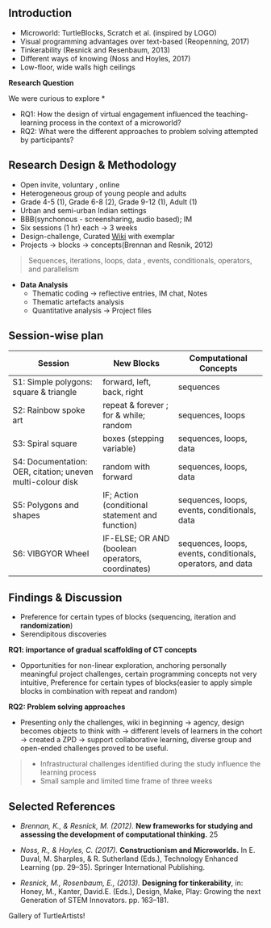 <style>
.reveal section  {
font-size: 0.7em;

}
.reveal table {
  margin-left: auto;
  margin-right: auto; 
  font-size: 0.7em; 
}

.reveal section > section  {
font-size: 0.9em;

}

.reveal footer {
  padding: 25px;
  font-size: 0.5em;
}

.reveal td, th {
vertical-align: middle; 
text-align: center;

/*  border: 1px solid #999;*/
} 

/*
.reveal ul
{ 
  
  list-style-type:;
  color:;
}

.reveal a {
color: rgba(200,50,100,0.9);
text-decoration: none;
transition: color .15s ease; 
}

.reveal a:hover {
  color: #6ca0e8;
  text-shadow: none;
  border: none; 
}

.reveal blockquote {
  display: block;
  position: relative;
  width: 70%;
  margin: 20px auto;
  padding: 5px;
  font-style: italic;
  background: rgba(20, 255, 255, .1);
  box-shadow: 0px 0px 2px rgba(0, 0, 0, 0.2); 
  }
*/
</style>

<!-- .slide: data-background="./assets/turtleBlocks/img/hi-3.png" -->



## Introduction
<!-- .slide:   data-background="./assets/turtleBlocks/img/turtle-random.png" -->
<!-- .slide:  style="position: absolute; width: 60%; right: 0; box-shadow: 0 1px 4px rgba(0,0,0,0.5), 0 5px 25px rgba(0,0,0,0.2); background-color: rgba(0, 0, 0, 0.9); color: #fff; padding: 20px; font-size: 20px; text-align: left"-->
-  Microworld: TurtleBlocks, Scratch et al. (inspired by LOGO)
- Visual programming advantages over text-based (Reopenning, 2017) 
- Tinkerability (Resnick and Resenbaum, 2013) 
- Different ways of knowing (Noss and Hoyles, 2017) 
- Low-floor, wide walls high ceilings

**Research Question**  

We were curious to explore *
- RQ1: How the design of virtual engagement influenced the teaching-learning process in the context of a microworld?
- RQ2: What were the different approaches to problem solving attempted by participants?



<!-- .slide: data-background="./assets/turtleBlocks/turtle-random.gif" -->



## Research Design & Methodology  
<!-- .slide:   data-background="./assets/turtleBlocks/img/project-1.png" -->
<!-- .slide:  style="position: absolute; width: 60%; right: 0; box-shadow: 0 1px 4px rgba(0,0,0,0.5), 0 5px 25px rgba(0,0,0,0.2); background-color: rgba(0, 0, 0, 0.9); color: #fff; padding: 20px; font-size: 20px; text-align: left"-->
- Open invite, voluntary , online
- Heterogeneous group of young people and adults 
- Grade 4-5 (1), Grade 6-8 (2), Grade 9-12 (1), Adult (1)
- Urban and semi-urban Indian settings
- BBB(synchonous - screensharing, audio based); IM
- Six sessions (1 hr) each ->  3 weeks
- Design-challenge, Curated [Wiki](https://metastudio.org/t/turtleart-challenges-wiki/4036) with exemplar
- Projects -> blocks -> concepts(Brennan and Resnik, 2012)
> Sequences, iterations, loops, data , events, conditionals, operators, and parallelism
- **Data Analysis**
  - Thematic coding -> reflective entries, IM chat, Notes
  - Thematic artefacts analysis
  - Quantitative analysis ->  Project files


## Session-wise plan
<!-- .slide: data-background-transition="none" data-background-image="./assets/turtle-spiral.gif" -->
<!-- .slide:  style="position: absolute; width: 40%; right: 0; box-shadow: 0 1px 4px rgba(0,0,0,0.5), 0 5px 25px rgba(0,0,0,0.2); background-color: rgba(0, 0, 0, 0.8); color: #fff; padding: 20px; font-size: 20px; text-align: left"-->
|Session|New Blocks|Computational Concepts|
|---|---|---|
|S1: Simple polygons: square & triangle<!-- .element: class="fragment" data-fragment-index="1"-->| forward, left, back, right<!-- .element: class="fragment" data-fragment-index="1"-->| sequences<!-- .element: class="fragment" data-fragment-index="1"-->|
|S2: Rainbow spoke art<!-- .element: class="fragment" data-fragment-index="2"-->| repeat & forever ; for & while; random <!-- .element: class="fragment" data-fragment-index="2"-->|sequences, loops<!-- .element: class="fragment" data-fragment-index="2"-->|
|S3: Spiral square <!-- .element: class="fragment" data-fragment-index="3"-->| boxes (stepping variable) <!-- .element: class="fragment" data-fragment-index="3"-->|sequences, loops, data<!-- .element: class="fragment" data-fragment-index="3"-->|
|S4: Documentation: OER, citation; uneven multi-colour disk<!-- .element: class="fragment" data-fragment-index="4"-->| random with forward<!-- .element: class="fragment" data-fragment-index="4"--> |sequences, loops, data<!-- .element: class="fragment" data-fragment-index="4"-->|
|S5: Polygons and shapes <!-- .element: class="fragment" data-fragment-index="5"-->| IF; Action (conditional statement and function) <!-- .element: class="fragment" data-fragment-index="5"-->|sequences, loops, events, conditionals, data<!-- .element: class="fragment" data-fragment-index="5"-->|
|S6: VIBGYOR Wheel<!-- .element: class="fragment" data-fragment-index="6"--> | IF-ELSE; OR AND (boolean operators, coordinates) <!-- .element: class="fragment" data-fragment-index="6"-->| sequences, loops, events, conditionals, operators, and data<!-- .element: class="fragment" data-fragment-index="6"-->|


<!-- .slide: data-background="./assets/turtleBlocks/turtle-wiki.gif" -->



## Findings & Discussion
<!-- .slide:   data-background="./assets/turtleBlocks/img/block-frequency-2.png" -->
<!-- .slide:  style="position: absolute; width: 60%; right: 0; box-shadow: 0 1px 4px rgba(0,0,0,0.5), 0 5px 25px rgba(0,0,0,0.2); background-color: rgba(0, 0, 0, 0.9); color: #fff; padding: 20px; font-size: 20px; text-align: left"-->
- Preference for certain types of blocks (sequencing, iteration and **randomization**)
- Serendipitous discoveries

**RQ1: importance of gradual scaffolding of CT concepts**  
- Opportunities for non-linear exploration,  anchoring personally meaningful project challenges, certain programming concepts not very intuitive, Preference for certain types of blocks(easier to apply simple blocks in combination with repeat and random)

**RQ2: Problem solving approaches**  
- Presenting only the challenges, wiki in beginning -> agency, design becomes objects to think with -> different levels of learners in the cohort -> created a ZPD -> support collaborative learning, diverse group and open-ended challenges proved to be useful.

>- Infrastructural challenges identified during the study influence the learning process
> - Small sample and limited time frame of three weeks



## Selected References
<!-- .slide:   data-background="./assets/turtleBlocks/img/square-spiral-bg.png" -->
<!-- .slide:  style="position: absolute; width: 60%; right: 0; box-shadow: 0 1px 4px rgba(0,0,0,0.5), 0 5px 25px rgba(0,0,0,0.2); background-color: rgba(0, 0, 0, 0.9); color: #fff; padding: 20px; font-size: 20px; text-align: left"-->
- _Brennan, K., & Resnick, M. (2012)._ **New frameworks for studying and assessing the development of computational thinking.** 25

- _Noss, R., & Hoyles, C. (2017)._ **Constructionism and Microworlds.** In E. Duval, M. Sharples, & R. Sutherland (Eds.), Technology Enhanced Learning (pp. 29–35). Springer International Publishing.

- _Resnick, M., Rosenbaum, E., (2013)._ **Designing for tinkerability**, in: Honey, M., Kanter, David.E. (Eds.), Design, Make, Play: Growing the next Generation of STEM Innovators. pp. 163–181.



<!-- .slide:   data-background="./assets/turtleBlocks/img/project-portfolio.png" -->
<!-- .slide:  style="position: absolute; width: 21%; right: 0; box-shadow: 0 1px 4px rgba(0,0,0,0.5), 0 5px 25px rgba(0,0,0,0.2); background-color: rgba(0, 0, 0, 0.9); color: #fff; padding: 20px; font-size: 20px; text-align: left"-->
Gallery of TurtleArtists!



<!-- .slide:   data-background="./assets/turtleBlocks/img/turtle-favArt.png" -->

